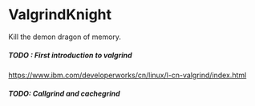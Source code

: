 # ValgrindKnight
Kill the demon dragon of memory.


##### TODO : First introduction to valgrind  
https://www.ibm.com/developerworks/cn/linux/l-cn-valgrind/index.html

##### TODO: Callgrind and cachegrind
